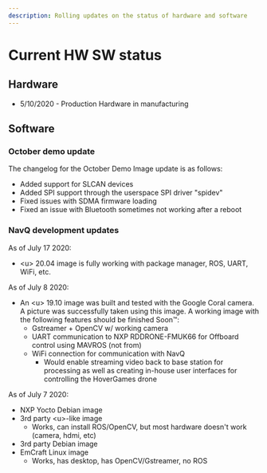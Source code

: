 ```yaml
---
description: Rolling updates on the status of hardware and software
---
```


# Current HW SW status

## Hardware

* 5/10/2020 - Production Hardware in manufacturing

## Software

### October demo update

The changelog for the October Demo Image update is as follows:

* Added support for SLCAN devices
* Added SPI support through the userspace SPI driver "spidev"
* Fixed issues with SDMA firmware loading
* Fixed an issue with Bluetooth sometimes not working after a reboot

### NavQ development updates

As of July 17 2020:

* &lt;u&gt; 20.04 image is fully working with package manager, ROS, UART, WiFi, etc.

As of July 8 2020:

* An &lt;u&gt; 19.10 image was built and tested with the Google Coral camera. A picture was successfully taken using this image. A working image with the following features should be finished Soon™:
  * Gstreamer + OpenCV w/ working camera
  * UART communication to NXP RDDRONE-FMUK66 for Offboard control using MAVROS \(not from\)
  * WiFi connection for communication with NavQ
    * Would enable streaming video back to base station for processing as well as creating in-house user interfaces for controlling the HoverGames drone

As of July 7 2020:

* NXP Yocto Debian image 
* 3rd party &lt;u&gt;-like image
  * Works, can install ROS/OpenCV, but most hardware doesn't work \(camera, hdmi, etc\)
* 3rd party Debian image
* EmCraft Linux image
  * Works, has desktop, has OpenCV/Gstreamer, no ROS 

